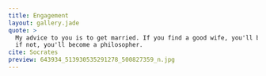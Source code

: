 ```yaml
---
title: Engagement
layout: gallery.jade
quote: >
  My advice to you is to get married. If you find a good wife, you'll be happy;
  if not, you'll become a philosopher.
cite: Socrates
preview: 643934_513930535291278_500827359_n.jpg
---
```

